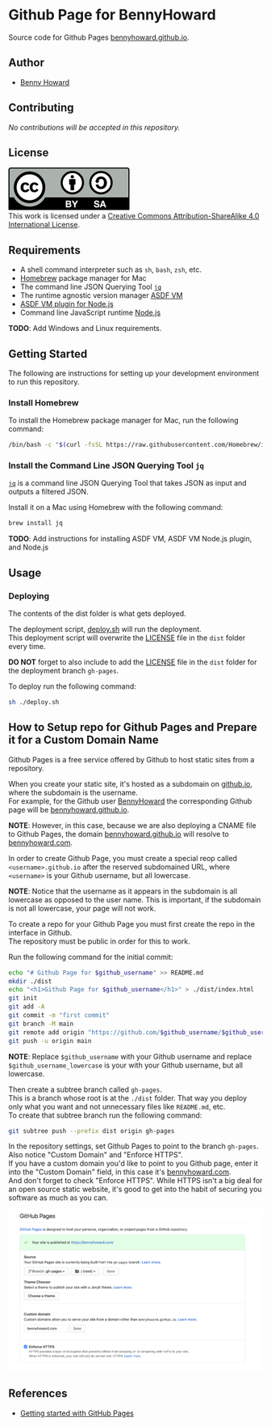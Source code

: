 # Github Page for BennyHoward

Source code for Github Pages [bennyhoward.github.io](https://bennyhoward.github.io).  

## Author

- [Benny Howard](mailto:bennyhoward.opensource@gmail.com)

## Contributing

*No contributions will be accepted in this repository.*  

## License

![Creative Commons License](./by-sa.svg)  
This work is licensed under a <a rel="license" href="http://creativecommons.org/licenses/by-sa/4.0/">Creative Commons Attribution-ShareAlike 4.0 International License</a>.  

## Requirements

- A shell command interpreter such as  `sh`, `bash`, `zsh`, etc.
- [Homebrew](https://brew.sh/) package manager for Mac
- The command line JSON Querying Tool [`jq`](https://stedolan.github.io/jq/)
- The runtime agnostic version manager [ASDF VM](http://asdf-vm.com/)
- [ASDF VM plugin for Node.js](https://github.com/asdf-vm/asdf-nodejs)
- Command line JavaScript runtime [Node.js](https://nodejs.org/en/)

**TODO**: Add Windows and Linux requirements.

## Getting Started

The following are instructions for setting up your development environment to run this repository.  

### Install Homebrew

To install the Homebrew package manager for Mac, run the following command:  

```sh
/bin/bash -c "$(curl -fsSL https://raw.githubusercontent.com/Homebrew/install/HEAD/install.sh)"
```

### Install the Command Line JSON Querying Tool `jq`

[`jq`](https://stedolan.github.io/jq/) is a command line JSON Querying Tool that takes JSON as input and outputs a filtered JSON.  

Install it on a Mac using Homebrew with the following command:  

```sh
brew install jq
```

**TODO**: Add instructions for installing ASDF VM, ASDF VM Node.js plugin, and Node.js

## Usage

### Deploying

The contents of the dist folder is what gets deployed.  

The deployment script, [deploy.sh](./deploy.sh) will run the deployment.  
This deployment script will overwrite the [LICENSE](./LICENSE) file in the `dist` folder every time.  

**DO NOT** forget to also include to add the [LICENSE](./LICENSE) file in the `dist` folder for the deployment branch `gh-pages`.  

To deploy run the following command:  

```sh
sh ./deploy.sh
```

## How to Setup repo for Github Pages and Prepare it for a Custom Domain Name

Github Pages is a free service offered by Github to host static sites from a repository.  

When you create your static site, it's hosted as a subdomain on [github.io](https://github.io), where the subdomain is the username.  
For example, for the Github user [BennyHoward](https://github.com/BennyHoward) the corresponding Github page will be [bennyhoward.github.io](https://bennyhoward.github.io).  

**NOTE**: However, in this case, because we are also deploying a CNAME file to Github Pages, the domain [bennyhoward.github.io](https://bennyhoward.github.io) will resolve to [bennyhoward.com](https://bennyhoward.com/).  

In order to create Github Page, you must create a special reop called `<username>.github.io` after the reserved subdomained URL, where `<username>` is your Github username, but all lowercase.  

**NOTE**: Notice that the username as it appears in the subdomain is all lowercase as opposed to the user name.  This is important, if the subdomain is not all lowercase, your page will not work.  

To create a repo for your Github Page you must first create the repo in the interface in Github.  
The repository must be public in order for this to work.  

Run the following command for the initial commit:  

```sh
echo "# Github Page for $github_username" >> README.md
mkdir ./dist
echo "<h1>Github Page for $github_username</h1>" > ./dist/index.html
git init
git add -A
git commit -m "first commit"
git branch -M main
git remote add origin "https://github.com/$github_username/$github_username_lowercase.github.io.git"
git push -u origin main
```

**NOTE**: Replace `$github_username` with your Github username and replace `$github_username_lowercase` is your with your Github username, but all lowercase.  

Then create a subtree branch called `gh-pages`.  
This is a branch whose root is at the `./dist` folder.  That way you deploy only what you want and not unnecessary files like `README.md`, etc.  
To create that subtree branch run the following command:  

```sh
git subtree push --prefix dist origin gh-pages
```

In the repository settings, set Github Pages to point to the branch `gh-pages`.  
Also notice "Custom Domain" and "Enforce HTTPS".  
If you have a custom domain you'd like to point to you Github page, enter it into the "Custom Domain" field, in this case it's [bennyhoward.com](https://bennyhoward.com/).  
And don't forget to check "Enforce HTTPS".  While HTTPS isn't a big deal for an open source static website, it's good to get into the habit of securing you software as much as you can.  

![Screenshot of Github Page settings in the repository settings](./README/Github-Pages-Settings.png)

## References

- [Getting started with GitHub Pages
](https://docs.github.com/en/github/working-with-github-pages/getting-started-with-github-pages)
